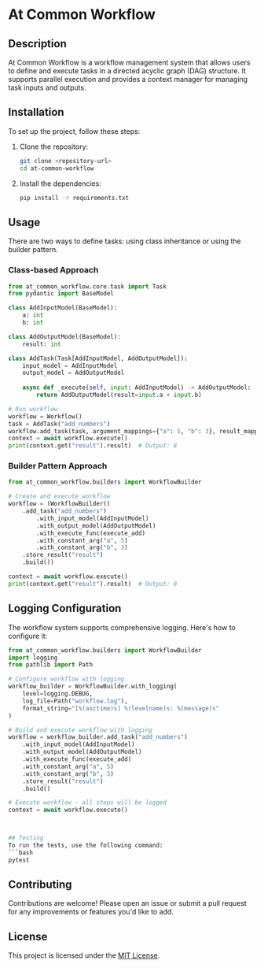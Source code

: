 # At Common Workflow

## Description
At Common Workflow is a workflow management system that allows users to define and execute tasks in a directed acyclic graph (DAG) structure. It supports parallel execution and provides a context manager for managing task inputs and outputs.

## Installation
To set up the project, follow these steps:

1. Clone the repository:
   ```bash
   git clone <repository-url>
   cd at-common-workflow
   ```
2. Install the dependencies:
   ```bash
   pip install -r requirements.txt
   ```

## Usage
There are two ways to define tasks: using class inheritance or using the builder pattern.

### Class-based Approach
```python
from at_common_workflow.core.task import Task
from pydantic import BaseModel

class AddInputModel(BaseModel):
    a: int
    b: int

class AddOutputModel(BaseModel):
    result: int

class AddTask(Task[AddInputModel, AddOutputModel]):
    input_model = AddInputModel
    output_model = AddOutputModel
    
    async def _execute(self, input: AddInputModel) -> AddOutputModel:
        return AddOutputModel(result=input.a + input.b)

# Run workflow
workflow = Workflow()
task = AddTask("add_numbers")
workflow.add_task(task, argument_mappings={"a": 5, "b": 3}, result_mapping="result")
context = await workflow.execute()
print(context.get("result").result)  # Output: 8
```

### Builder Pattern Approach
```python
from at_common_workflow.builders import WorkflowBuilder

# Create and execute workflow
workflow = (WorkflowBuilder()
    .add_task("add_numbers")
        .with_input_model(AddInputModel)
        .with_output_model(AddOutputModel)
        .with_execute_func(execute_add)
        .with_constant_arg("a", 5)
        .with_constant_arg("b", 3)
    .store_result("result")
    .build())

context = await workflow.execute()
print(context.get("result").result)  # Output: 8
```

## Logging Configuration

The workflow system supports comprehensive logging. Here's how to configure it:
```python
from at_common_workflow.builders import WorkflowBuilder
import logging
from pathlib import Path

# Configure workflow with logging
workflow_builder = WorkflowBuilder.with_logging(
    level=logging.DEBUG,
    log_file=Path("workflow.log"),
    format_string="[%(asctime)s] %(levelname)s: %(message)s"
)

# Build and execute workflow with logging
workflow = workflow_builder.add_task("add_numbers")
    .with_input_model(AddInputModel)
    .with_output_model(AddOutputModel)
    .with_execute_func(execute_add)
    .with_constant_arg("a", 5)
    .with_constant_arg("b", 3)
    .store_result("result")
    .build()

# Execute workflow - all steps will be logged
context = await workflow.execute()



## Testing
To run the tests, use the following command:
```bash
pytest
```

## Contributing
Contributions are welcome! Please open an issue or submit a pull request for any improvements or features you'd like to add.

## License
This project is licensed under the [MIT License](LICENSE).
